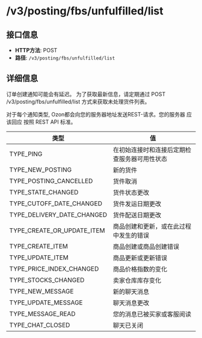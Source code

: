 # /v3/posting/fbs/unfulfilled/list

## 接口信息

- **HTTP方法**: POST
- **路径**: `/v3/posting/fbs/unfulfilled/list`

## 详细信息

  
订单创建通知可能会有延迟。 为了获取最新信息，请定期通过 POST /v3/posting/fbs/unfulfilled/list 方式来获取未处理货件列表。 

对于每个通知类型, Ozon都会向您的服务器地址发送REST-请求。您的服务器 应该回应 按照 REST API 标准。

类型 | 值  
---|---  
TYPE_PING | 在初始连接时和连接后定期检查服务器可用性状态  
TYPE_NEW_POSTING | 新的货件  
TYPE_POSTING_CANCELLED | 货件取消  
TYPE_STATE_CHANGED | 货件状态更改  
TYPE_CUTOFF_DATE_CHANGED | 货件发运日期更改  
TYPE_DELIVERY_DATE_CHANGED | 货件配送日期更改  
TYPE_CREATE_OR_UPDATE_ITEM | 商品创建和更新，或在此过程中发生的错误  
TYPE_CREATE_ITEM | 商品创建或商品创建错误  
TYPE_UPDATE_ITEM | 商品更新或更新错误  
TYPE_PRICE_INDEX_CHANGED | 商品价格指数的变化  
TYPE_STOCKS_CHANGED | 卖家仓库库存变化  
TYPE_NEW_MESSAGE | 新的聊天消息  
TYPE_UPDATE_MESSAGE | 聊天消息更改  
TYPE_MESSAGE_READ | 您的消息已被买家或客服阅读  
TYPE_CHAT_CLOSED | 聊天已关闭
